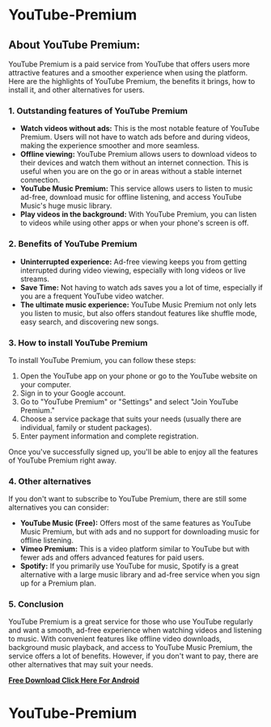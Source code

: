 # YouTube-Premium
## **About YouTube Premium:**

YouTube Premium is a paid service from YouTube that offers users more attractive features and a smoother experience when using the platform. Here are the highlights of YouTube Premium, the benefits it brings, how to install it, and other alternatives for users.
### 1. **Outstanding features of YouTube Premium**
- **Watch videos without ads:** This is the most notable feature of YouTube Premium. Users will not have to watch ads before and during videos, making the experience smoother and more seamless.
- **Offline viewing:** YouTube Premium allows users to download videos to their devices and watch them without an internet connection. This is useful when you are on the go or in areas without a stable internet connection.
- **YouTube Music Premium:** This service allows users to listen to music ad-free, download music for offline listening, and access YouTube Music's huge music library.
- **Play videos in the background:** With YouTube Premium, you can listen to videos while using other apps or when your phone's screen is off.
### 2. **Benefits of YouTube Premium**
- **Uninterrupted experience:** Ad-free viewing keeps you from getting interrupted during video viewing, especially with long videos or live streams.
- **Save Time:** Not having to watch ads saves you a lot of time, especially if you are a frequent YouTube video watcher.
- **The ultimate music experience:** YouTube Music Premium not only lets you listen to music, but also offers standout features like shuffle mode, easy search, and discovering new songs.
### 3. **How to install YouTube Premium**
To install YouTube Premium, you can follow these steps:

1. Open the YouTube app on your phone or go to the YouTube website on your computer.
2. Sign in to your Google account.
3. Go to "YouTube Premium" or "Settings" and select "Join YouTube Premium."
4. Choose a service package that suits your needs (usually there are individual, family or student packages).
5. Enter payment information and complete registration.

Once you've successfully signed up, you'll be able to enjoy all the features of YouTube Premium right away.
### 4. **Other alternatives**
If you don't want to subscribe to YouTube Premium, there are still some alternatives you can consider:
- **YouTube Music (Free):** Offers most of the same features as YouTube Music Premium, but with ads and no support for downloading music for offline listening.
- **Vimeo Premium:** This is a video platform similar to YouTube but with fewer ads and offers advanced features for paid users.
- **Spotify:** If you primarily use YouTube for music, Spotify is a great alternative with a large music library and ad-free service when you sign up for a Premium plan.
### 5. **Conclusion**
YouTube Premium is a great service for those who use YouTube regularly and want a smooth, ad-free experience when watching videos and listening to music. With convenient features like offline video downloads, background music playback, and access to YouTube Music Premium, the service offers a lot of benefits. However, if you don't want to pay, there are other alternatives that may suit your needs.

**[Free Download Click Here For Android](https://modhkt.com/apps/youtube-premium/)**

# YouTube-Premium
